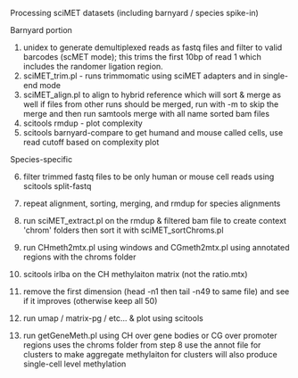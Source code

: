 Processing sciMET datasets (including barnyard / species spike-in)

Barnyard portion
1) unidex to generate demultiplexed reads as fastq files and filter to valid barcodes (scMET mode); this trims the first 10bp of read 1 which includes the randomer ligation region.
3) sciMET_trim.pl - runs trimmomatic using sciMET adapters and in single-end mode
4) sciMET_align.pl to align to hybrid reference which will sort & merge as well
     if files from other runs should be merged, run with -m to skip the merge and then run samtools merge with all name sorted bam files
5) scitools rmdup - plot complexity
6) scitools barnyard-compare to get humand and mouse called cells, use read cutoff based on complexity plot

Species-specific

6) filter trimmed fastq files to be only human or mouse cell reads using scitools split-fastq
7) repeat alignment, sorting, merging, and rmdup for species alignments
8) run sciMET_extract.pl on the rmdup & filtered bam file to create context 'chrom' folders then sort it with sciMET_sortChroms.pl
9) run CHmeth2mtx.pl using windows and CGmeth2mtx.pl using annotated regions with the chroms folder
10) scitools irlba on the CH methylaiton matrix (not the ratio.mtx)
11) remove the first dimension (head -n1 then tail -n49 to same file) and see if it improves (otherwise keep all 50)
12) run umap / matrix-pg / etc... & plot using scitools

13) run getGeneMeth.pl using CH over gene bodies or CG over promoter regions uses the chroms folder from step 8 use the annot file for clusters to make aggregate methylaiton for clusters will also produce single-cell level methylation
